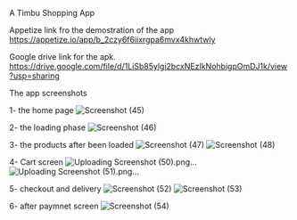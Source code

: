 A Timbu Shopping App

Appetize link fro the demostration of the app
https://appetize.io/app/b_2czy6f6iixrgpa6mvx4khwtwly

Google drive link for the apk.
https://drive.google.com/file/d/1LiSb85ylgi2bcxNEzIkNohbigpOmDJ1k/view?usp=sharing

The app  screenshots

 1- the home page
 ![Screenshot (45)](https://github.com/user-attachments/assets/9c5ac471-c1e6-4d6a-a5da-3c9e2c009f55)
 

2- the loading phase
![Screenshot (46)](https://github.com/user-attachments/assets/1d27cac4-8d4e-43c9-bb7c-7af3ca30c2c7)


3- the products after been loaded
![Screenshot (47)](https://github.com/user-attachments/assets/eb2a7f25-d0ae-4b0e-ae20-0ea9cb2d7194)
![Screenshot (48)](https://github.com/user-attachments/assets/6661ed9f-bc47-4719-90d2-bff9c4a1e8c4)


4- Cart screen
![Uploading Screenshot (50).png…]()
![Uploading Screenshot (51).png…]()


5- checkout and delivery
![Screenshot (52)](https://github.com/user-attachments/assets/46ec388b-634f-4f75-88c0-7b498f859570)
![Screenshot (53)](https://github.com/user-attachments/assets/54cd2225-1eb9-4fed-a13a-f9785ef411da)


6- after paymnet screen
![Screenshot (54)](https://github.com/user-attachments/assets/75c06d14-8dc2-41da-8ddd-aa125ea2a46b)

